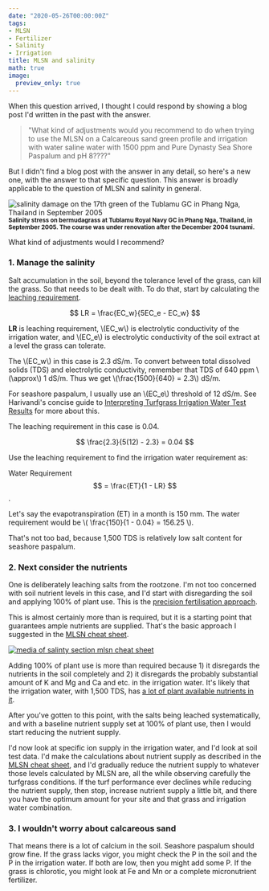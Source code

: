 ```yaml
---
date: "2020-05-26T00:00:00Z"
tags:
- MLSN
- Fertilizer
- Salinity
- Irrigation
title: MLSN and salinity
math: true
image:
  preview_only: true
---
```


When this question arrived, I thought I could respond by showing a blog post I'd written in the past with the answer.

> "What kind of adjustments would you recommend to do when trying to use the MLSN on a Calcareous sand green profile and irrigation with water saline water with 1500 ppm and Pure Dynasty Sea Shore Paspalum and pH 8????"

But I didn't find a blog post with the answer in any detail, so here's a new one, with the answer to that specific question. This answer is broadly applicable to the question of MLSN and salinity in general.

![salinity damage on the 17th green of the Tublamu GC in Phang Nga, Thailand in September 2005](sampling_tublamu.jpg)
<small><strong>Salinity stress on bermudagrass at Tublamu Royal Navy GC in Phang Nga, Thailand, in September 2005. The course was under renovation after the December 2004 tsunami.</strong></small>

What kind of adjustments would I recommend?

### 1. Manage the salinity 

Salt accumulation in the soil, beyond the tolerance level of the grass, can kill the grass. So that needs to be dealt with. To do that, start by calculating the [leaching requirement](http://www.seminar.asianturfgrass.com/water_and_soil_handout.html).

$$ LR = \frac{EC_w}{5EC_e - EC_w} $$

**LR** is leaching requirement, \\(EC_w\\) is electrolytic conductivity of the irrigation water, and \\(EC_e\\) is electrolytic conductivity of the soil extract at a level the grass can tolerate.

The \\(EC_w\\) in this case is 2.3 dS/m. To convert between total dissolved solids (TDS) and electrolytic conductivity, remember that TDS of 640 ppm \\(\approx\\) 1 dS/m. Thus we get \\(\frac{1500}{640} = 2.3\\) dS/m.

For seashore paspalum, I usually use an \\(EC_e\\) threshold of 12 dS/m. See Harivandi's concise guide to [Interpreting Turfgrass Irrigation Water Test Results](https://anrcatalog.ucanr.edu/pdf/8009.pdf) for more about this.

The leaching requirement in this case is 0.04.

$$ \frac{2.3}{5(12) - 2.3} = 0.04 $$

Use the leaching requirement to find the irrigation water requirement as:

Water Requirement $$ = \frac{ET}{1 - LR} $$.

Let's say the evapotranspiration (ET) in a month is 150 mm. The water requirement would be \\( \frac{150}{1 - 0.04} = 156.25 \\).

That's not too bad, because 1,500 TDS is relatively low salt content for seashore paspalum.

### 2. Next consider the nutrients

One is deliberately leaching salts from the rootzone. I'm not too concerned with soil nutrient levels in this case, and I'd start with disregarding the soil and applying 100% of plant use. This is the [precision fertilisation approach](https://www.blog.asianturfgrass.com/2015/04/2-similar-approaches-to-fertilisation-with-1-notable-difference.html). 

This is almost certainly more than is required, but it is a starting point that guarantees ample nutrients are supplied. That's the basic approach I suggested in the [MLSN cheat sheet](https://www.asianturfgrass.com/2018-02-03-new-mlsn-cheat-sheet/).

[![media of salinty section mlsn cheat sheet](salinity_mlsn_cheat_sheet.png)](https://www.asianturfgrass.com/2018-02-03-new-mlsn-cheat-sheet/)

Adding 100% of plant use is more than required because 1) it disregards the nutrients in the soil completely and 2) it disregards the probably substantial amount of K and Mg and Ca and etc. in the irrigation water. It's likely that the irrigation water, with 1,500 TDS, has [a lot of plant available nutrients in it](https://www.asianturfgrass.com/2020-02-23-before-next-calcium-app-read-this/).

After you've gotten to this point, with the salts being leached systematically, and with a baseline nutrient supply set at 100% of plant use, then I would start reducing the nutrient supply. 

I'd now look at specific ion supply in the irrigation water, and I'd look at soil test data. I'd make the calculations about nutrient supply as described in the [MLSN cheat sheet](https://www.asianturfgrass.com/2018-02-03-new-mlsn-cheat-sheet/), and I'd gradually reduce the nutrient supply to whatever those levels calculated by MLSN are, all the while observing carefully the turfgrass conditions. If the turf performance ever declines while reducing the nutrient supply, then stop, increase nutrient supply a little bit, and there you have the optimum amount for your site and that grass and irrigation water combination.


### 3. I wouldn't worry about calcareous sand

That means there is a lot of calcium in the soil. Seashore paspalum should grow fine. If the grass lacks vigor, you might check the P in the soil and the P in the irrigation water. If both are low, then you might add some P. If the grass is chlorotic, you might look at Fe and Mn or a complete micronutrient fertilizer.


